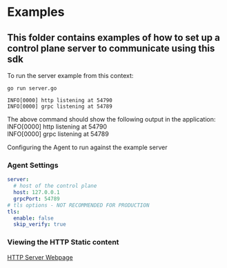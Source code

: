 # Examples

## This folder contains examples of how to set up a control plane server to communicate using this sdk

To run the server example from this context:
```
go run server.go

INFO[0000] http listening at 54790                      
INFO[0000] grpc listening at 54789
```

The above command should show the following output in the application:
INFO[0000] http listening at 54790                      
INFO[0000] grpc listening at 54789    

Configuring the Agent to run against the example server
### Agent Settings
```yaml
server:
  # host of the control plane
  host: 127.0.0.1
  grpcPort: 54789
# tls options - NOT RECOMMENDED FOR PRODUCTION
tls:
  enable: false
  skip_verify: true
```

### Viewing the HTTP Static content
[HTTP Server Webpage](http://localhost:54790/)

